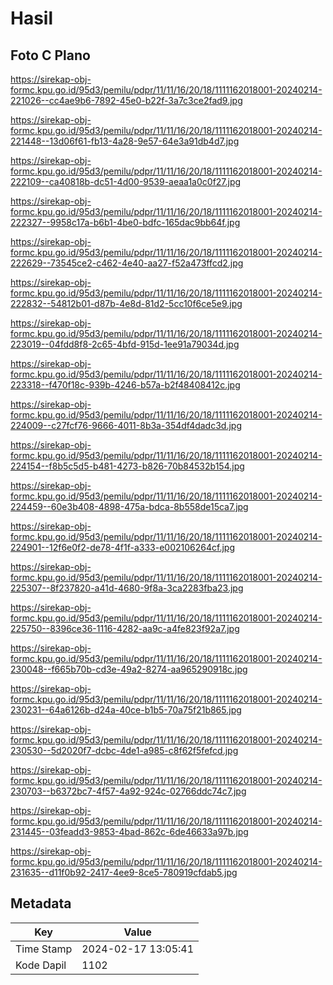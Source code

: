 # Hasil

## Foto C Plano

https://sirekap-obj-formc.kpu.go.id/95d3/pemilu/pdpr/11/11/16/20/18/1111162018001-20240214-221026--cc4ae9b6-7892-45e0-b22f-3a7c3ce2fad9.jpg

https://sirekap-obj-formc.kpu.go.id/95d3/pemilu/pdpr/11/11/16/20/18/1111162018001-20240214-221448--13d06f61-fb13-4a28-9e57-64e3a91db4d7.jpg

https://sirekap-obj-formc.kpu.go.id/95d3/pemilu/pdpr/11/11/16/20/18/1111162018001-20240214-222109--ca40818b-dc51-4d00-9539-aeaa1a0c0f27.jpg

https://sirekap-obj-formc.kpu.go.id/95d3/pemilu/pdpr/11/11/16/20/18/1111162018001-20240214-222327--9958c17a-b6b1-4be0-bdfc-165dac9bb64f.jpg

https://sirekap-obj-formc.kpu.go.id/95d3/pemilu/pdpr/11/11/16/20/18/1111162018001-20240214-222629--73545ce2-c462-4e40-aa27-f52a473ffcd2.jpg

https://sirekap-obj-formc.kpu.go.id/95d3/pemilu/pdpr/11/11/16/20/18/1111162018001-20240214-222832--54812b01-d87b-4e8d-81d2-5cc10f6ce5e9.jpg

https://sirekap-obj-formc.kpu.go.id/95d3/pemilu/pdpr/11/11/16/20/18/1111162018001-20240214-223019--04fdd8f8-2c65-4bfd-915d-1ee91a79034d.jpg

https://sirekap-obj-formc.kpu.go.id/95d3/pemilu/pdpr/11/11/16/20/18/1111162018001-20240214-223318--f470f18c-939b-4246-b57a-b2f48408412c.jpg

https://sirekap-obj-formc.kpu.go.id/95d3/pemilu/pdpr/11/11/16/20/18/1111162018001-20240214-224009--c27fcf76-9666-4011-8b3a-354df4dadc3d.jpg

https://sirekap-obj-formc.kpu.go.id/95d3/pemilu/pdpr/11/11/16/20/18/1111162018001-20240214-224154--f8b5c5d5-b481-4273-b826-70b84532b154.jpg

https://sirekap-obj-formc.kpu.go.id/95d3/pemilu/pdpr/11/11/16/20/18/1111162018001-20240214-224459--60e3b408-4898-475a-bdca-8b558de15ca7.jpg

https://sirekap-obj-formc.kpu.go.id/95d3/pemilu/pdpr/11/11/16/20/18/1111162018001-20240214-224901--12f6e0f2-de78-4f1f-a333-e002106264cf.jpg

https://sirekap-obj-formc.kpu.go.id/95d3/pemilu/pdpr/11/11/16/20/18/1111162018001-20240214-225307--8f237820-a41d-4680-9f8a-3ca2283fba23.jpg

https://sirekap-obj-formc.kpu.go.id/95d3/pemilu/pdpr/11/11/16/20/18/1111162018001-20240214-225750--8396ce36-1116-4282-aa9c-a4fe823f92a7.jpg

https://sirekap-obj-formc.kpu.go.id/95d3/pemilu/pdpr/11/11/16/20/18/1111162018001-20240214-230048--f665b70b-cd3e-49a2-8274-aa965290918c.jpg

https://sirekap-obj-formc.kpu.go.id/95d3/pemilu/pdpr/11/11/16/20/18/1111162018001-20240214-230231--64a6126b-d24a-40ce-b1b5-70a75f21b865.jpg

https://sirekap-obj-formc.kpu.go.id/95d3/pemilu/pdpr/11/11/16/20/18/1111162018001-20240214-230530--5d2020f7-dcbc-4de1-a985-c8f62f5fefcd.jpg

https://sirekap-obj-formc.kpu.go.id/95d3/pemilu/pdpr/11/11/16/20/18/1111162018001-20240214-230703--b6372bc7-4f57-4a92-924c-02766ddc74c7.jpg

https://sirekap-obj-formc.kpu.go.id/95d3/pemilu/pdpr/11/11/16/20/18/1111162018001-20240214-231445--03feadd3-9853-4bad-862c-6de46633a97b.jpg

https://sirekap-obj-formc.kpu.go.id/95d3/pemilu/pdpr/11/11/16/20/18/1111162018001-20240214-231635--d11f0b92-2417-4ee9-8ce5-780919cfdab5.jpg


## Metadata

| Key        | Value               |
| ---------- | ------------------- |
| Time Stamp | 2024-02-17 13:05:41 |
| Kode Dapil | 1102                |



